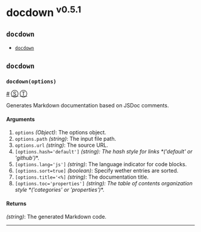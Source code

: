 # docdown <sup>v0.5.1</sup>

<!-- div class="toc-container" -->

<!-- div -->

## `docdown`
* <a href="#docdownoptions">`docdown`</a>

<!-- /div -->

<!-- /div -->

<!-- div class="doc-container" -->

<!-- div -->

## `docdown`

<!-- div -->

### <a id="docdownoptions"></a>`docdown(options)`
<a href="#docdownoptions">#</a> [&#x24C8;](https://github.com/jdalton/docdown/blob/0.5.1/index.js#L26 "View in source") [&#x24C9;][1]

Generates Markdown documentation based on JSDoc comments.

#### Arguments
1. `options` *(Object)*: The options object.
2. `options.path` *(string)*: The input file path.
3. `options.url` *(string)*: The source URL.
4. `[options.hash='default']` *(string): The hash style for links &#42;('default' or 'github')*&#42;.
5. `[options.lang='js']` *(string)*: The language indicator for code blocks.
6. `[options.sort=true]` *(boolean)*: Specify wether entries are sorted.
7. `[options.title='<%]` *(string)*: The documentation title.
8. `[options.toc='properties']` *(string): The table of contents organization style &#42;('categories' or 'properties')*&#42;.

#### Returns
*(string)*: The generated Markdown code.

* * *

<!-- /div -->

<!-- /div -->

<!-- /div -->

 [1]: #docdown "Jump back to the TOC."
